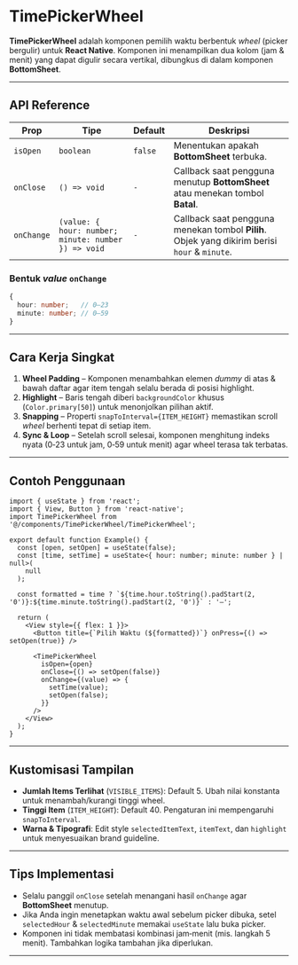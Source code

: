 # TimePickerWheel

**TimePickerWheel** adalah komponen pemilih waktu berbentuk *wheel* (picker bergulir) untuk **React Native**. Komponen ini menampilkan dua kolom (jam & menit) yang dapat digulir secara vertikal, dibungkus di dalam komponen **BottomSheet**.

---

## API Reference

| Prop       | Tipe                                                | Default | Deskripsi                                                                                     |
| ---------- | --------------------------------------------------- | ------- | --------------------------------------------------------------------------------------------- |
| `isOpen`   | `boolean`                                           | `false` | Menentukan apakah **BottomSheet** terbuka.                                                    |
| `onClose`  | `() => void`                                        | `-`     | Callback saat pengguna menutup **BottomSheet** atau menekan tombol **Batal**.                 |
| `onChange` | `(value: { hour: number; minute: number }) => void` | `-`     | Callback saat pengguna menekan tombol **Pilih**. Objek yang dikirim berisi `hour` & `minute`. |

### Bentuk *value* `onChange`

```ts
{
  hour: number;   // 0–23
  minute: number; // 0–59
}
```

---

## Cara Kerja Singkat

1. **Wheel Padding** – Komponen menambahkan elemen *dummy* di atas & bawah daftar agar item tengah selalu berada di posisi highlight.
2. **Highlight** – Baris tengah diberi `backgroundColor` khusus (`Color.primary[50]`) untuk menonjolkan pilihan aktif.
3. **Snapping** – Properti `snapToInterval={ITEM_HEIGHT}` memastikan scroll *wheel* berhenti tepat di setiap item.
4. **Sync & Loop** – Setelah scroll selesai, komponen menghitung indeks nyata (0‑23 untuk jam, 0‑59 untuk menit) agar wheel terasa tak terbatas.

---

## Contoh Penggunaan

```tsx
import { useState } from 'react';
import { View, Button } from 'react-native';
import TimePickerWheel from '@/components/TimePickerWheel/TimePickerWheel';

export default function Example() {
  const [open, setOpen] = useState(false);
  const [time, setTime] = useState<{ hour: number; minute: number } | null>(
    null
  );

  const formatted = time ? `${time.hour.toString().padStart(2, '0')}:${time.minute.toString().padStart(2, '0')}` : '—';

  return (
    <View style={{ flex: 1 }}>
      <Button title={`Pilih Waktu (${formatted})`} onPress={() => setOpen(true)} />

      <TimePickerWheel
        isOpen={open}
        onClose={() => setOpen(false)}
        onChange={(value) => {
          setTime(value);
          setOpen(false);
        }}
      />
    </View>
  );
}
```

---

## Kustomisasi Tampilan

* **Jumlah Items Terlihat** (`VISIBLE_ITEMS`): Default 5. Ubah nilai konstanta untuk menambah/kurangi tinggi wheel.
* **Tinggi Item** (`ITEM_HEIGHT`): Default 40. Pengaturan ini mempengaruhi `snapToInterval`.
* **Warna & Tipografi**: Edit style `selectedItemText`, `itemText`, dan `highlight` untuk menyesuaikan brand guideline.

---

## Tips Implementasi

* Selalu panggil `onClose` setelah menangani hasil `onChange` agar **BottomSheet** menutup.
* Jika Anda ingin menetapkan waktu awal sebelum picker dibuka, setel `selectedHour` & `selectedMinute` memakai `useState` lalu buka picker.
* Komponen ini tidak membatasi kombinasi jam‑menit (mis. langkah 5 menit). Tambahkan logika tambahan jika diperlukan.

---
